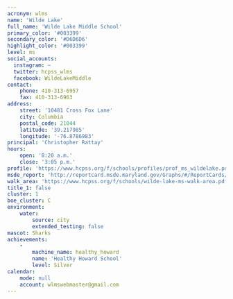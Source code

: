 ```yaml
---
acronym: wlms
name: 'Wilde Lake'
full_name: 'Wilde Lake Middle School'
primary_color: '#003399'
secondary_color: '#D6D6D6'
highlight_color: '#003399'
level: ms
social_accounts:
  instagram: ~
  twitter: hcpss_wlms
  facebook: WildeLakeMiddle
contact:
    phone: 410-313-6957
    fax: 410-313-6963
address:
    street: '10481 Cross Fox Lane'
    city: Columbia
    postal_code: 21044
    latitude: '39.217985'
    longitude: '-76.8786983'
principal: 'Christopher Rattay'
hours:
    open: '8:20 a.m.'
    close: '3:05 p.m.'
profile: 'https://www.hcpss.org/f/schools/profiles/prof_ms_wildelake.pdf'
msde_report: 'http://reportcard.msde.maryland.gov/Graphs/#/ReportCards/ReportCardSchool/1//1/13/0512/'
walk_area: 'https://www.hcpss.org/f/schools/wilde-lake-ms-walk-area.pdf'
title_1: false
cluster: 1
boe_cluster: C
environment:
    water:
        source: city
        extended_testing: false
mascot: Sharks
achievements:
    -
        machine_name: healthy_howard
        name: 'Healthy Howard School'
        level: Silver
calendar:
    mode: null
    account: wlmswebmaster@gmail.com
---
```

